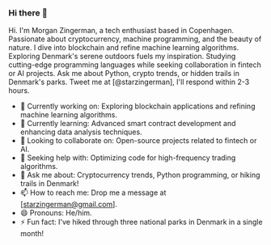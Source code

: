 ### Hi there 👋

Hi. I'm Morgan Zingerman, a tech enthusiast based in Copenhagen. Passionate about cryptocurrency, machine programming, and the beauty of nature. I dive into blockchain and refine machine learning algorithms. Exploring Denmark's serene outdoors fuels my inspiration. Studying cutting-edge programming languages while seeking collaboration in fintech or AI projects. Ask me about Python, crypto trends, or hidden trails in Denmark's parks. Tweet me at [@starzingerman], I'll respond within 2-3 hours.

- 🔭 Currently working on: Exploring blockchain applications and refining machine learning algorithms.
- 🌱 Currently learning: Advanced smart contract development and enhancing data analysis techniques.
- 👯 Looking to collaborate on: Open-source projects related to fintech or AI.
- 🤔 Seeking help with: Optimizing code for high-frequency trading algorithms.
- 💬 Ask me about: Cryptocurrency trends, Python programming, or hiking trails in Denmark!
- 📫 How to reach me: Drop me a message at [starzingerman@gmail.com].
- 😄 Pronouns: He/him.
- ⚡ Fun fact: I've hiked through three national parks in Denmark in a single month!
